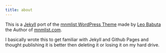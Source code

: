 ```yaml
---
title: about
---
```

This is a [Jekyll] port of the [mnmlist WordPress Theme] made by [Leo Babuta] the Author of [mnmlist.com].

I basically wrote this to get familiar with Jekyll and Github Pages and thought publishing it is better then deleting it or losing it on my hard drive.

[Jekyll]: https://jekyllrb.com/
[mnmlist WordPress Theme]: http://mnmlist.com/theme/
[Leo Babuta]: http://leobabauta.com/
[mnmlist.com]: http://mnmlist.com/
